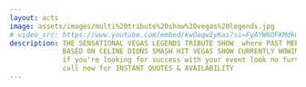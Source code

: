 ```yaml
---
layout: acts
image: assets/images/multi%20tribute%20show%20vegas%20legends.jpg
# video_src: https://www.youtube.com/embed/kwOaqwIyKas?si=FyAYW6OFKMdkuAjb
description: THE SENSATIONAL VEGAS LEGENDS TRIBUTE SHOW  where PAST MEETS PRESENT AS TWO OF LAS VEGAS MOST ICONIC PERFORMERS, SEPARATED BY OVER FORTY YEARS COME TOGETHER FOR A VERY SPECIAL NIGHT OF ENTERTAINMENT. <hr>
             BASED ON CELINE DIONS SMASH HIT VEGAS SHOW CURRENTLY WOWING AUDIENCE  AT CAESARS PALACE AND ELVIS'S ICONIC INTERNATIONAL HOTEL RESIDENCY THAT ROCKED THE STRIP BACK IN '69, IT'S A NIGHT OF HIGH CLASS, HIGH QUALITY SINGING WITH STUNNING COSTUME, GORGEOUS DUETS AND HILARIOUS INTERPLAY WITH TWO OF THE WORLDS BEST LOVED STARS, CELINE DION & ELVIS PRESLEY. <hr>
             if you're looking for success with your event look no further this show is a sure fire hit. to avoid disappointment get your date secured. <hr>
             call now for INSTANT QUOTES & AVAILABILITY
---
```

